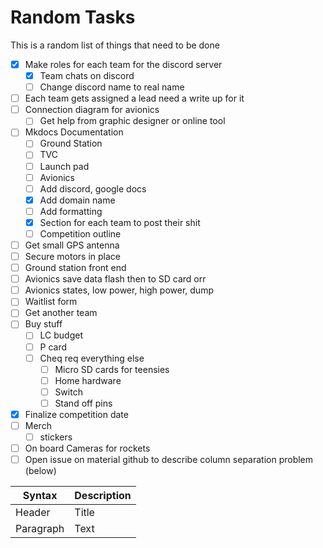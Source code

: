 # Random Tasks

This is a random list of things that need to be done

- [x] Make roles for each team for the discord server
    - [x] Team chats on discord
    - [ ] Change discord name to real name
- [ ] Each team gets assigned a lead need a write up for it
- [ ] Connection diagram for avionics
    - [ ] Get help from graphic designer or online tool
- [ ] Mkdocs Documentation
    - [ ] Ground Station
    - [ ] TVC
    - [ ] Launch pad
    - [ ] Avionics
    - [ ] Add discord, google docs
    - [x] Add domain name
    - [ ] Add formatting
    - [x] Section for each team to post their shit
    - [ ] Competition outline
- [ ] Get small GPS antenna
- [ ] Secure motors in place
- [ ] Ground station front end
- [ ] Avionics save data flash then to SD card orr
- [ ] Avionics states, low power, high power, dump
- [ ] Waitlist form
- [ ] Get another team
- [ ] Buy stuff
    - [ ] LC budget
    - [ ] P card
    - [ ] Cheq req everything else
        - [ ] Micro SD cards for teensies
        - [ ] Home hardware
        - [ ] Switch
        - [ ] Stand off pins
- [x] Finalize competition date
- [ ] Merch
    - [ ] stickers
- [ ] On board Cameras for rockets
- [ ] Open issue on material github to describe column separation problem (below)

| Syntax      | Description |
| ----------- | ----------- |
| Header      | Title       |
| Paragraph   | Text        |